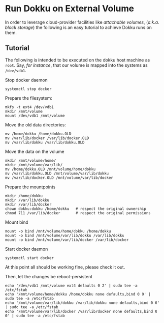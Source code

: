 # Run Dokku on External Volume

In order to leverage cloud-provider facilities like _attachable volumes_, (_a.k.a. block storage_)
the following is an easy tutorial to achieve Dokku runs on them.

## Tutorial
The following is intended to be executed on the dokku host machine as `root`.
Say, _for instance_, that our volume is mapped into the systems as `/dev/vdb1`.

Stop docker daemon

```shell
systemctl stop docker
```

Prepare the filesystem:

```shell
mkfs -t ext4 /dev/vdb1
mkdir /mnt/volume
mount /dev/vdb1 /mnt/volume
```

Move the old data directories:

```shell
mv /home/dokku /home/dokku.OLD
mv /var/lib/docker /var/lib/docker.OLD
mv /var/lib/dokku /var/lib/dokku.OLD
```

Move the data on the volume

```shell
mkdir /mnt/volume/home/
mkdir /mnt/volume/var/lib/
mv /home/dokku.OLD /mnt/volume/home/dokku
mv /var/lib/dokku.OLD /mnt/volume/var/lib/dokku
mv /var/lib/docker.OLD /mnt/volume/var/lib/docker
```

Prepare the mountpoints

```shell
mkdir /home/dokku
mkdir /var/lib/dokku
mkdir /var/lib/docker
chown dokku:dokku /home/dokku   # respect the original ownership
chmod 711 /var/lib/docker       # respect the original permissions
```

Mount bind

```shell
mount -o bind /mnt/volume/home/dokku /home/dokku
mount -o bind /mnt/volume/var/lib/dokku /var/lib/dokku
mount -o bind /mnt/volume/var/lib/docker /var/lib/docker
```

Start docker daemon

```shell
systemctl start docker
```

At this point all should be working fine, please check it out.

Then, let the changes be reboot-persistent

```shell
echo '/dev/vdb1 /mnt/volume ext4 defaults 0 2' | sudo tee -a /etc/fstab
echo '/mnt/volume/home/dokku /home/dokku none defaults,bind 0 0' | sudo tee -a /etc/fstab
echo '/mnt/volume/var/lib/dokku /var/lib/dokku none defaults,bind 0 0' | sudo tee -a /etc/fstab
echo '/mnt/volume/var/lib/docker /var/lib/docker none defaults,bind 0 0' | sudo tee -a /etc/fstab
```
